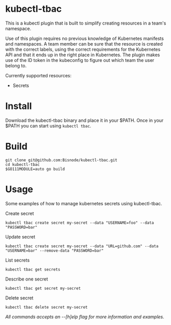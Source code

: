 # kubectl-tbac

This is a kubectl plugin that is built to simplify creating resources in a team's namespace.

Use of this plugin requires no previous knowledge of Kubernetes manifests and namespaces. A team member can be sure that the resource is created with the correct labels, using the correct requirements for the Kubernetes API and that it ends up in the right place in Kubernetes.
The plugin makes use of the ID token in the kubeconfig to figure out which team the user belong to.

Currently supported resources:
* Secrets

# Install
Download the kubectl-tbac binary and place it in your $PATH.
Once in your $PATH you can start using `kubectl tbac`.

# Build
```
git clone git@github.com:Bisnode/kubectl-tbac.git
cd kubectl-tbac
$GO111MODULE=auto go build
```

# Usage
Some examples of how to manage kubernetes secrets using kubectl-tbac.

Create secret
```
kubectl tbac create secret my-secret --data "USERNAME=foo" --data "PASSWORD=bar"
```

Update secret
```
kubectl tbac create secret my-secret --data "URL=github.com" --data "USERNAME=bar" --remove-data "PASSWORD=bar"
```

List secrets
```
kubectl tbac get secrets
```

Describe one secret
```
kubectl tbac get secret my-secret
```

Delete secret
```
kubectl tbac delete secret my-secret
```

*All commands accepts an --[h]elp flag for more information and examples.*